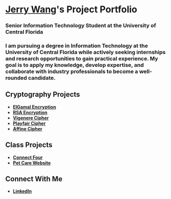 # <a href="https://www.linkedin.com/in/jerryw4ng/">Jerry Wang</a>'s Project Portfolio

### Senior Information Technology Student at the University of Central Florida

### **I am pursuing a degree in Information Technology at the University of Central Florida while actively seeking internships and research opportunities to gain practical experience. My goal is to apply my knowledge, develop expertise, and collaborate with industry professionals to become a well-rounded candidate.**


## Cryptography Projects

- **[ElGamal Encryption](https://github.com/jerryw4n/ElGamalDecoder)**
- **[RSA Encryption](https://github.com/jerryw4n/RSAEncryptionDecoder)**
- **[Vigenere Cipher](https://github.com/jerryw4n/vigenereDecoder)**
- **[Playfair Cipher](https://github.com/jerryw4n/playfairEncoder)**
- **[Affine Cipher](https://github.com/jerryw4n/affineEncoder)**

## Class Projects

- **[Connect Four](https://github.com/jerryw4n/connectFourReactJS)**
- **[Pet Care Website](https://github.com/jerryw4n/PetCareWebsite)**

## Connect With Me

- **[LinkedIn](https://www.linkedin.com/in/jerryw4ng/)**
